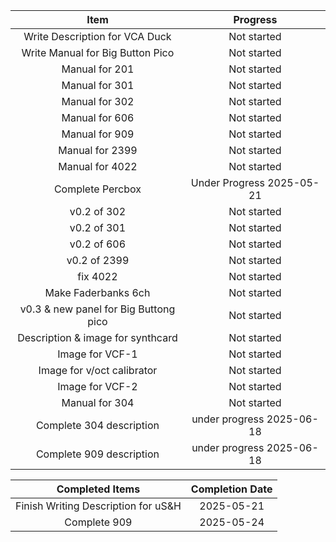 |Item|Progress|
|:--:|:------:|
|Write Description for VCA Duck|Not started|
|Write Manual for Big Button Pico|Not started|
|Manual for 201|Not started|
|Manual for 301|Not started|
|Manual for 302|Not started|
|Manual for 606|Not started|
|Manual for 909|Not started|
|Manual for 2399|Not started|
|Manual for 4022|Not started|
|Complete Percbox|Under Progress 2025-05-21|
|v0.2 of 302|Not started|
|v0.2 of 301|Not started|
|v0.2 of 606|Not started|
|v0.2 of 2399|Not started|
|fix 4022|Not started|
|Make Faderbanks 6ch|Not started|
|v0.3 & new panel for Big Buttong pico|Not started|
|Description & image for synthcard|Not started|
|Image for VCF-1|Not started|
|Image for v/oct calibrator|Not started|
|Image for VCF-2|Not started|
|Manual for 304|Not started|
|Complete 304 description|under progress 2025-06-18|
|Complete 909 description|under progress 2025-06-18|



|Completed Items|Completion Date|
|:-------------:|:-------------:|
|Finish Writing Description for uS&H|2025-05-21|
|Complete 909|2025-05-24|

